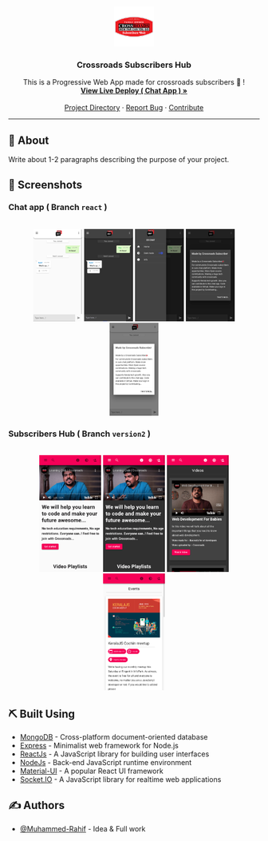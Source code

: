 <!-- PROJECT LOGO -->
<br />
<p align="center">
  <a href="https://crossroads-chat.herokuapp.com/">
    <img src="client/public/logo512.png" alt="Logo" width="80" height="80">
  </a>

  <h3 align="center">Crossroads Subscribers Hub</h3>

  <p align="center">
    This is a Progressive Web App made for crossroads subscribers 🎉️ !
    <br />
    <a href="https://crossroads-chat.herokuapp.com/"><strong>View Live Deploy ( Chat App ) »</strong></a>
    <br />
    <br />
    <a href="https://github.com/Muhammed-Rahif/Crossroads-Subscribers-Hub">Project Directory</a>
    ·
    <a href="https://github.com/Muhammed-Rahif/Crossroads-Subscribers-Hub/issues">Report Bug</a>
    ·
    <a href="https://github.com/Muhammed-Rahif/Crossroads-Subscribers-Hub/pulls">Contribute</a>
  </p>
</p>

<hr >

## 🧐 About <a name = "about"></a>

Write about 1-2 paragraphs describing the purpose of your project.

## 🧐 Screenshots <a name = "screenshots"></a>

### Chat app ( Branch `react` )

<br />
<div align="center">
  <img width="19.5%" src="assets/screenshots/v1-chat-light.png" alt="Shot 1"/>
  <img width="19.5%" src="assets/screenshots/v1-chat-dark.png" alt="Shot 2"/>
  <img width="19.5%" src="assets/screenshots/v1-side-drawer-dark.png" alt="Shot 3"/>
  <img width="19.5%" src="assets/screenshots/v1-info-dark.png" alt="Shot 4"/>
  <img width="19.5%" src="assets/screenshots/v1-info-light.png" alt="Shot 5"/>
</div>

### Subscribers Hub ( Branch `version2` )

<br />
<div align="center">
  <img width="24.6%" src="assets/screenshots/v2-home-light.png" alt="Shot 1"/>
  <img width="24.6%" src="assets/screenshots/v2-home-dark.png" alt="Shot 2"/>
  <img width="24.6%" src="assets/screenshots/v2-videos-dark.png" alt="Shot 3"/>
  <img width="24.6%" src="assets/screenshots/v2-events-light.png" alt="Shot 4"/>
</div>

## ⛏️ Built Using <a name = "built_using"></a>

- [MongoDB](https://www.mongodb.com) - Cross-platform document-oriented database
- [Express](https://expressjs.com/) - Minimalist web framework for Node.js
- [ReactJs](https://reactjs.org/) - A JavaScript library for building user interfaces
- [NodeJs](https://nodejs.org/en/) - Back-end JavaScript runtime environment
- [Material-UI](https://material-ui.com/) - A popular React UI framework
- [Socket.IO](https://socket.io/) - A JavaScript library for realtime web applications

## ✍️ Authors <a name = "authors"></a>

- [@Muhammed-Rahif](https://github.com/Muhammed-Rahif) - Idea & Full work

<!-- See also the list of [contributors](https://github.com/kylelobo/The-Documentation-Compendium/contributors) who participated in this project. -->

<!-- ## 🎉 Acknowledgements <a name = "acknowledgement"></a>

- Hat tip to anyone whose code was used
- Inspiration
- References -->
